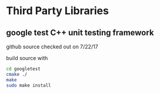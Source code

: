 # Third Party Libraries

## google test C++ unit testing framework

github source checked out on 7/22/17

build source with
```bash
cd googletest
cmake ./
make
sudo make install
```
